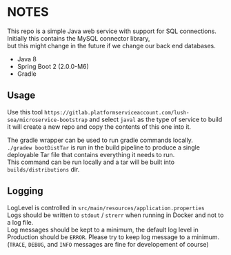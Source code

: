 # NOTES
This repo is a simple Java web service with support for SQL connections. Initially this contains the MySQL connector library,  
but this might change in the future if we change our back end databases.

* Java 8
* Spring Boot 2 (2.0.0-M6)
* Gradle

## Usage
Use this tool `https://gitlab.platformserviceaccount.com/lush-soa/microservice-bootstrap` and select `javal` as the type of service to build  
it will create a new repo and copy the contents of this one into it.

The gradle wrapper can be used to run gradle commands locally.  
`./gradew bootDistTar` is run in the build pipeline to produce a single deployable Tar file that contains everything it needs to run.  
This command can be run locally and a tar will be built into `builds/distributions` dir.  

## Logging
LogLevel is controlled in `src/main/resources/application.properties`  
Logs should be written to `stdout` / `strerr` when running in Docker and not to a log file.  
Log messages should be kept to a minimum, the default log level in Production should be `ERROR`.
Please try to keep log message to a minimum. (`TRACE`, `DEBUG`, and `INFO` messages are fine for developement of course)